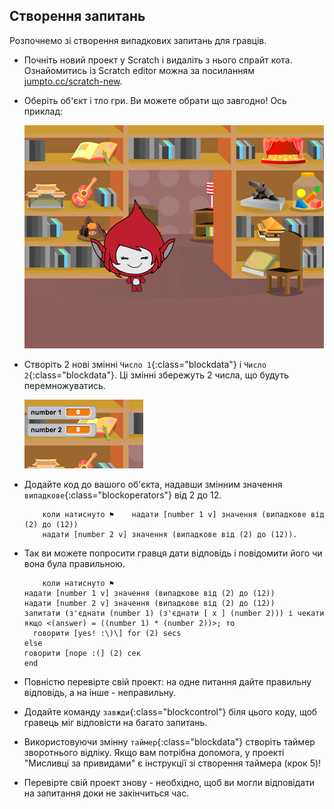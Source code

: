 ## Створення запитань

Розпочнемо зі створення випадкових запитань для гравців.

+ Почніть новий проект у Scratch і видаліть з нього спрайт кота. Ознайомитись із Scratch editor можна за посиланням <a href="http://jumpto.cc/scratch-new" target="_blank">jumpto.cc/scratch-new</a>.

+ Оберіть об'єкт і тло гри. Ви можете обрати що завгодно! Ось приклад:
    
    ![знімок екрану](images/brain-setting.png)

+ Створіть 2 нові змінні `Число 1`{:class="blockdata"} і `Число 2`{:class="blockdata"}. Ці змінні збережуть 2 числа, що будуть перемножуватись.
    
    ![знімок екрану](images/brain-variables.png)

+ Додайте код до вашого об'єкта, надавши змінним значення ` випадкове `{:class="blockoperators"} від 2 до 12.
    
    ```blocks
        коли натиснуто ⚑    надати [number 1 v] значення (випадкове від (2) до (12))
        надати [number 2 v] значення (випадкове від (2) до (12)).
    ```

+ Так ви можете попросити гравця дати відповідь і повідомити його чи вона була правильною.
    
    ```blocks
        коли натиснуто ⚑
    надати [number 1 v] значення (випадкове від (2) до (12))
    надати [number 2 v] значення (випадкове від (2) до (12))
    запитати (з'єднати (number 1) (з'єднати [ x ] (number 2))) і чекати
    якщо <(answer) = ((number 1) * (number 2))>; то 
      говорити [yes! :\)\] for (2) secs
    else
    говорити [nope :(] (2) сек
    end
    ```

+ Повністю перевірте свій проект: на одне питання дайте правильну відповідь, а на інше - неправильну.

+ Додайте команду `завжди`{:class="blockcontrol"} біля цього коду, щоб гравець міг відповісти на багато запитань.

+ Використовуючи змінну `таймер`{:class="blockdata"} створіть таймер зворотнього відліку. Якщо вам потрібна допомога, у проекті "Мисливці за привидами" є інструкції зі створення таймера (крок 5)!

+ Перевірте свій проект знову - необхідно, щоб ви могли відповідати на запитання доки не закінчиться час.